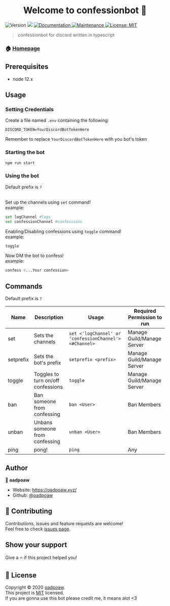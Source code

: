 <h1 align="center">Welcome to confessionbot 👋</h1>
<p>
  <img alt="Version" src="https://img.shields.io/badge/version-1.0.0-blue.svg?cacheSeconds=2592000" />
  <img src="https://img.shields.io/badge/node-12.x-blue.svg" />
  <a href="https://github.com/oadpoaw/confessionbot#readme" target="_blank">
    <img alt="Documentation" src="https://img.shields.io/badge/documentation-yes-brightgreen.svg" />
  </a>
  <a href="https://github.com/oadpoaw/confessionbot/graphs/commit-activity" target="_blank">
    <img alt="Maintenance" src="https://img.shields.io/badge/Maintained%3F-yes-green.svg" />
  </a>
  <a href="https://github.com/oadpoaw/confessionbot/blob/master/LICENSE" target="_blank">
    <img alt="License: MIT" src="https://img.shields.io/github/license/oadpoaw/confessionbot" />
  </a>
</p>

> confessionbot for discord written in typescript

### 🏠 [Homepage](https://github.com/oadpoaw/confessionbot#readme)

## Prerequisites

- node 12.x

## Usage

### Setting Credentials
Create a file named `.env` containing the following:
```
DISCORD_TOKEN=YourDiscordBotTokenHere
```
Remember to replace `YourDiscordBotTokenHere` with you bot's token

### Starting the bot
```sh
npm run start
```

### Using the bot

Default prefix is `?` <br> <br>

Set up the channels using `set` command! <br>
example:
```sh
set logChannel #logs
set confessionChannel #confessions
```

Enabling/Disabling confessions using `toggle` command! <br>
example:
```sh
toggle
```

Now DM the bot to confess! <br>
example:
```sh
confess <...Your confession>
```


## Commands

Default prefix is `?`

| Name      | Description                        | Usage                                                  | Required Permission to run |
| --------- | ---------------------------------- | ------------------------------------------------------ | -------------------------- |
| set       | Sets the channels                  | `set <'logChannel' or 'confessionChannel'> <#Channel>` | Manage Guild/Manage Server |
| setprefix | Sets the bot's prefix              | `setprefix <prefix>`                                   | Manage Guild/Manage Server |
| toggle    | Toggles to turn on/off confessions | `toggle`                                               | Manage Guild/Manage Server |
| ban       | Ban someone from confessing        | `ban <User>`                                           | Ban Members                |
| unban     | Unbans someone from confessing     | `unban <User>`                                         | Ban Members                |
| ping      | pong!                              | `ping`                                                 | Any                        |

## Author

👤 **oadpoaw**

* Website: https://oadpoaw.xyz/
* Github: [@oadpoaw](https://github.com/oadpoaw)

## 🤝 Contributing

Contributions, issues and feature requests are welcome!<br />
Feel free to check [issues page](https://github.com/oadpoaw/confessionbot/issues). 

## Show your support

Give a ⭐️ if this project helped you!

## 📝 License

Copyright © 2020 [oadpoaw](https://github.com/oadpoaw).<br />
This project is [MIT](https://github.com/oadpoaw/confessionbot/blob/master/LICENSE) licensed. <br>
If you are gonna use this bot please credit me, it means alot <3